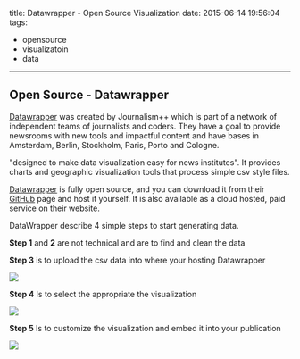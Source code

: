 title: Datawrapper - Open Source Visualization
date: 2015-06-14 19:56:04
tags:
- opensource
- visualizatoin
- data
---

## Open Source - Datawrapper

[Datawrapper](https://datawrapper.de) was created by Journalism++ which is part of a network of independent teams of journalists and coders. They have a goal to provide newsrooms with new tools and impactful content and have bases in Amsterdam, Berlin, Stockholm, Paris, Porto and Cologne.


"designed to make data visualization easy for news institutes". It provides charts and geographic visualization tools that process simple csv style files.

[Datawrapper](https://datawrapper.de) is fully open source, and you can download it from their [GitHub](https://github.com/datawrapper/datawrapper) page and host it yourself. It is also available as a cloud hosted, paid service on their website.

DataWrapper describe 4 simple steps to start generating data.

**Step 1** and **2** are not technical and are to find and clean the data

**Step 3**  is to upload the csv  data into where your hosting Datawrapper

<img src="http://blog.datawrapper.de/wp-content/uploads/2012/11/Bildschirmfoto-2012-11-06-um-07.33.08.png" />

**Step 4** Is to select the appropriate the visualization

<img src="http://blog.datawrapper.de/wp-content/uploads/2012/11/Bildschirmfoto-2012-11-06-um-07.35.53-1024x428.png" />

**Step 5** Is to customize the visualization and embed it into your publication

<img src="http://opensource.com/sites/default/files/resize/images/life-uploads/dataviz_datawrapper-520x358.png" />
